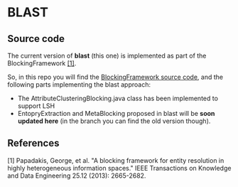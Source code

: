 # BLAST

## Source code
The current version of **blast** (this one) is implemented as part of the BlockingFramework [[1]](#papadakis2013).

So, in this repo you will find the [BlockingFramework source code](https://sourceforge.net/projects/erframework/), and the following parts implementing the blast approach:
- The AttributeClusteringBlocking.java class has been implemented to support LSH
- EntopryExtraction and MetaBlocking proposed in blast will be **soon updated here** (in the branch you can find the old version though).


## References
<a name="papadakis2013"/>
[1] Papadakis, George, et al. "A blocking framework for entity resolution in highly heterogeneous information spaces." IEEE Transactions on Knowledge and Data Engineering 25.12 (2013): 2665-2682.
</a>